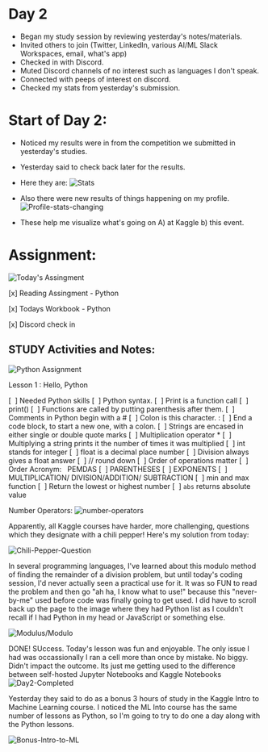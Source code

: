 # Day 2
* Began my study session by reviewing yesterday's notes/materials. 
* Invited others to join (Twitter, LinkedIn, various AI/ML Slack Workspaces, email, what's app) 
* Checked in with Discord. 
* Muted Discord channels of no interest such as languages I don't speak.  
* Connected with peeps of interest on discord. 
* Checked my stats from yesterday's submission. 

# Start of Day 2: 
* Noticed my results were in from the competition we submitted in yesterday's studies. 
* Yesterday said to check back later for the results.  
* Here they are: 
![Stats](https://github.com/EO4wellness/T-I-L/blob/main/AI-ML-NLP/Kaggle/Images/Day2-Ranking.jpg)


* Also there were new results of things happening on my profile. 
![Profile-stats-changing](https://github.com/EO4wellness/T-I-L/blob/main/AI-ML-NLP/Kaggle/Images/Day2-stats.jpg)

* These help me visualize what's going on A) at Kaggle b) this event. 

# Assignment: 
![Today's Assingment](https://github.com/EO4wellness/T-I-L/blob/main/AI-ML-NLP/Kaggle/Images/Day2-assignment.jpg)


[x] Reading Assingment - Python 

[x] Todays Workbook - Python 

[x] Discord check in 

## STUDY Activities and Notes:

![Python Assignment](https://github.com/EO4wellness/T-I-L/blob/main/AI-ML-NLP/Kaggle/Images/Day2-Python.jpg) 


Lesson 1 : Hello, Python 

[  ] Needed Python skills
[  ] Python syntax.
[  ] Print is a function call
[  ] print()
[  ] Functions are called by putting parenthesis after them.
[  ] Comments in Python begin with a #
[  ] Colon is this character. :
[  ] End a code block, to start a new one, with a colon.
[  ] Strings are encased in either single or double quote marks
[  ] Multiplication operator *
[  ] Multiplying a string prints it the number of times it was multiplied
[  ] int stands for integer
[  ] float is a decimal place number 
[  ] Division always gives a float answer
[  ] // round down
[  ] Order of operations matter
[  ] Order Acronym:   PEMDAS
[  ] PARENTHESES 
[  ] EXPONENTS
[  ] MULTIPLICATION/ DIVISION/ADDITION/ SUBTRACTION 
[  ] min and max function 
[  ] Return the lowest or highest number
[  ] ```abs``` returns absolute value

Number Operators: 
![number-operators](https://github.com/EO4wellness/T-I-L/blob/main/AI-ML-NLP/Kaggle/Images/Day2-Python-Operators.jpg)


Apparently, all Kaggle courses have harder, more challenging, questions which they designate with a chili pepper!  Here's my solution from today: 

![Chili-Pepper-Question](https://github.com/EO4wellness/T-I-L/blob/main/AI-ML-NLP/Kaggle/Images/Day2-chili-pepper.jpg)


In several programming languages, I've learned about this modulo method of finding the remainder of a division problem, but until today's coding session, I'd never actually seen a practical use for it.  It was so FUN to read the problem and then go "ah ha, I know what to use!" because this "never-by-me" used before code was finally going to get used.  I did have to scroll back up the page to the image where they had Python list as I couldn't recall if I had Python in my head or JavaScript or something else. 

![Modulus/Modulo](https://github.com/EO4wellness/T-I-L/blob/main/AI-ML-NLP/Kaggle/Images/Day2-modulo.jpg)

DONE!  SUccess.  Today's lesson was fun and enjoyable.  The only issue I had was occassionally I ran a cell more than once by mistake.  No biggy.  Didn't impact the outcome. Its just me getting used to the difference between self-hosted Jupyter Notebooks and Kaggle Notebooks 
![Day2-Completed](https://github.com/EO4wellness/T-I-L/blob/main/AI-ML-NLP/Kaggle/Images/Day2-completed.jpg)

Yesterday they said to do as a bonus 3 hours of study in the Kaggle Intro to Machine Learning course.  I noticed the ML Into course has the same number of lessons 
as Python, so I'm going to try to do one a day along with the Python lessons. 

![Bonus-Intro-to-ML](https://github.com/EO4wellness/T-I-L/blob/main/AI-ML-NLP/Kaggle/Images/Day2-IntroML-Bonus.jpg)
